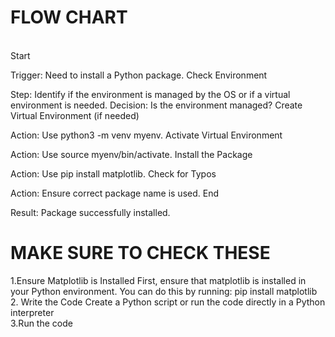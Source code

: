 <h1>FLOW CHART</h1><BR>
Start

Trigger: Need to install a Python package.
Check Environment

Step: Identify if the environment is managed by the OS or if a virtual environment is needed.
Decision: Is the environment managed?
Create Virtual Environment (if needed)

Action: Use python3 -m venv myenv.
Activate Virtual Environment

Action: Use source myenv/bin/activate.
Install the Package

Action: Use pip install matplotlib.
Check for Typos

Action: Ensure correct package name is used.
End

Result: Package successfully installed.

<H1> MAKE SURE TO CHECK THESE</H1>

1.Ensure Matplotlib is Installed
First, ensure that matplotlib is installed in your Python environment. You can do this by running:
pip install matplotlib <BR>
2. Write the Code 
Create a Python script or run the code directly in a Python interpreter<BR>
3.Run the code
